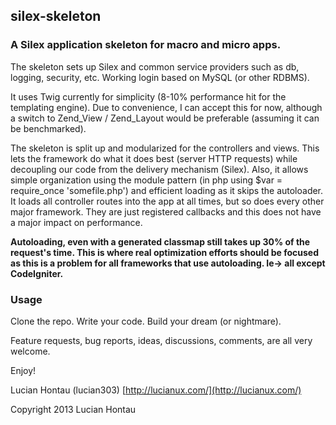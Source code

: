 ## silex-skeleton

### A Silex application skeleton for macro and micro apps.

The skeleton sets up Silex and common service providers such as db, logging, security, etc. Working login based on MySQL (or other RDBMS).

It uses Twig currently for simplicity (8-10% performance hit for the templating engine). Due to convenience, I can accept this for now, although a switch to Zend_View / Zend_Layout would be preferable (assuming it can be benchmarked).

The skeleton is split up and modularized for the controllers and views. This lets the framework do what it does best (server HTTP requests) while decoupling our code from the delivery mechanism (Silex). Also, it allows simple organization using the module pattern (in php using $var = require_once 'somefile.php') and efficient loading as it skips the autoloader. It loads all controller routes into the app at all times, but so does every other major framework. They are just registered callbacks and this does not have a major impact on performance.

**Autoloading, even with a generated classmap still takes up 30% of the request's time. This is where real optimization efforts should be focused as this is a problem for all frameworks that use autoloading. Ie-> all except CodeIgniter.**

### Usage

Clone the repo. Write your code. Build your dream (or nightmare).

Feature requests, bug reports, ideas, discussions, comments, are all very welcome.

Enjoy!

Lucian Hontau (lucian303)
[http://lucianux.com/](http://lucianux.com/)

Copyright 2013 Lucian Hontau
